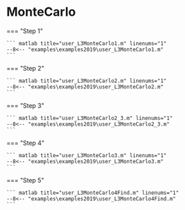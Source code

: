 # MonteCarlo

=== "Step 1"

    ``` matlab title="user_L3MonteCarlo1.m" linenums="1"
    --8<-- "examples\examples2019\user_L3MonteCarlo1.m"
    ```

=== "Step 2"

    ``` matlab title="user_L3MonteCarlo2.m" linenums="1"
    --8<-- "examples\examples2019\user_L3MonteCarlo2.m"
    ```

=== "Step 3"

    ``` matlab title="user_L3MonteCarlo2_3.m" linenums="1"
    --8<-- "examples\examples2019\user_L3MonteCarlo2_3.m"
    ```

=== "Step 4"

    ``` matlab title="user_L3MonteCarlo3.m" linenums="1"
    --8<-- "examples\examples2019\user_L3MonteCarlo3.m"
    ```

=== "Step 5"

    ``` matlab title="user_L3MonteCarlo4Find.m" linenums="1"
    --8<-- "examples\examples2019\user_L3MonteCarlo4Find.m"
    ```

